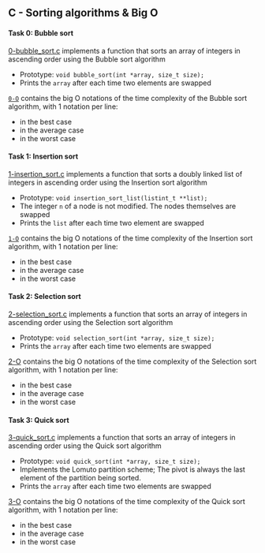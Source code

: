 ## C - Sorting algorithms & Big O

#### Task 0: Bubble sort
[0-bubble_sort.c](0-bubble_sort.c) implements a function that sorts an array of integers in ascending order using the Bubble sort algorithm
- Prototype: `void bubble_sort(int *array, size_t size);`
- Prints the `array` after each time two elements are swapped

[`0-O`](0-O) contains the big O notations of the time complexity of the Bubble sort algorithm, with 1 notation per line:
- in the best case
- in the average case
- in the worst case

#### Task 1: Insertion sort
[1-insertion_sort.c](1-insert_sort.c) implements a function that sorts a doubly linked list of integers in ascending order using the Insertion sort algorithm
- Prototype: `void insertion_sort_list(listint_t **list);`
- The integer `n` of a node is not modified. The nodes themselves are swapped
- Prints the `list` after each time two element are swapped

[`1-O`](1-O) contains the big O notations of the time complexity of the Insertion sort algorithm, with 1 notation per line:
- in the best case
- in the average case
- in the worst case

#### Task 2: Selection sort
[2-selection_sort.c](2-selection_sort.c) implements a function that sorts an array of integers in ascending order using the Selection sort algorithm
- Prototype: `void selection_sort(int *array, size_t size);`
- Prints the `array` after each time two elements are swapped

[2-O](2-O) contains the big O notations of the time complexity of the Selection sort algorithm, with 1 notation per line:
- in the best case
- in the average case
- in the worst case

#### Task 3: Quick sort
[3-quick_sort.c](3-quick_sort.c) implements a function that sorts an array of integers in ascending order using the Quick sort algorithm
- Prototype: `void quick_sort(int *array, size_t size);`
- Implements the Lomuto partition scheme; The pivot is always the last element of the partition being sorted.
- Prints the `array` after each time two elements are swapped

[3-O](3-O) contains the big O notations of the time complexity of the Quick sort algorithm, with 1 notation per line:
- in the best case
- in the average case
- in the worst case
